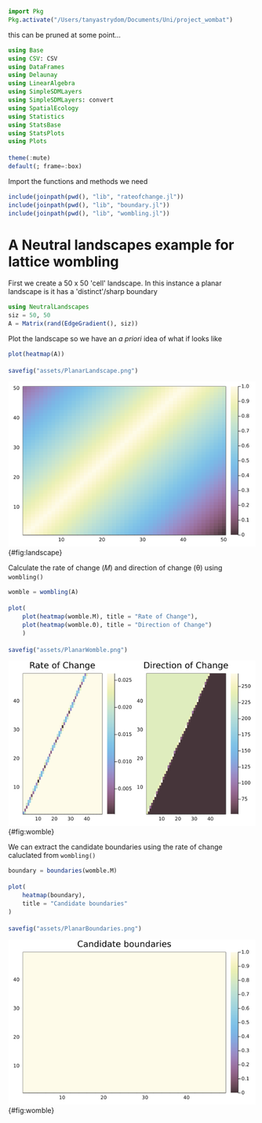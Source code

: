 ````julia
import Pkg
Pkg.activate("/Users/tanyastrydom/Documents/Uni/project_wombat")
````

this can be pruned at some point...

````julia
using Base
using CSV: CSV
using DataFrames
using Delaunay
using LinearAlgebra
using SimpleSDMLayers
using SimpleSDMLayers: convert
using SpatialEcology
using Statistics
using StatsBase
using StatsPlots
using Plots

theme(:mute)
default(; frame=:box)
````

Import the functions and methods we need

````julia
include(joinpath(pwd(), "lib", "rateofchange.jl"))
include(joinpath(pwd(), "lib", "boundary.jl"))
include(joinpath(pwd(), "lib", "wombling.jl"))
````

# A Neutral landscapes example for lattice wombling

First we create a 50 x 50 'cell' landscape. In this
instance a planar landscape is it has a 'distinct'/sharp
boundary

````julia
using NeutralLandscapes
siz = 50, 50
A = Matrix(rand(EdgeGradient(), siz))
````

Plot the landscape so we have an _a priori_ idea
of what if looks like

````julia
plot(heatmap(A))

savefig("assets/PlanarLandscape.png")
````

![](assets/PlanarLandscape.png){#fig:landscape}

Calculate the rate of change (𝑀) and direction of
change (θ) using `wombling()`

````julia
womble = wombling(A)

plot(
    plot(heatmap(womble.M), title = "Rate of Change"),
    plot(heatmap(womble.Θ), title = "Direction of Change")
    )

savefig("assets/PlanarWomble.png")
````

![](assets/PlanarWomble.png){#fig:womble}

We can extract the candidate boundaries using the
rate of change caluclated from `wombling()`

````julia
boundary = boundaries(womble.M)

plot(
    heatmap(boundary),
    title = "Candidate boundaries"
)

savefig("assets/PlanarBoundaries.png")
````

![](assets/PlanarBoundaries.png){#fig:womble}

